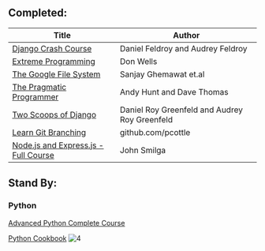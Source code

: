 ## Completed:

|Title|Author
|---|---|
[Django Crash Course](https://www.scribd.com/document/459262375/Daniel-Roy-Greenfield-Audrey-Roy-Greenfield-Django-Crash-Course-2020-pdf)|Daniel Feldroy and Audrey Feldroy|
[Extreme Programming](http://www.extremeprogramming.org/index.html)|Don Wells|
[The Google File System](https://static.googleusercontent.com/media/research.google.com/en//archive/gfs-sosp2003.pdf)|Sanjay Ghemawat et.al|
[The Pragmatic Programmer](https://github.com/PegasusWang/books-1/raw/master/software-development/The%20Pragmatic%20Programmer.pdf)|Andy Hunt and Dave Thomas|
[Two Scoops of Django](https://www.feldroy.com/books/two-scoops-of-django-3-x)|Daniel Roy Greenfeld and Audrey Roy Greenfeld|
[Learn Git Branching](https://learngitbranching.js.org)|github.com/pcottle|
[Node.js and Express.js - Full Course](https://www.youtube.com/watch?v=Oe421EPjeBE) | John Smilga |

## Stand By:

### Python

[Advanced Python Complete Course](https://www.youtube.com/watch?v=HGOBQPFzWKo&ab_channel=freeCodeCamp.org)

[Python Cookbook](https://github.com/CavalcanteLucas/cookbook/blob/master/Python_Cookbook_3rd_Edition.pdf) ![4](https://progress-bar.dev/26/?title=pg.175\/pg.664&color=babaca&width=120)
